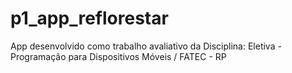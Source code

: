 # p1_app_reflorestar

App desenvolvido como trabalho avaliativo da Disciplina: Eletiva - Programação para Dispositivos Móveis / FATEC - RP


